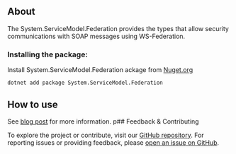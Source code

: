 ## About

The System.ServiceModel.Federation provides the types that allow security communications with SOAP messages using WS-Federation.

### Installing the package:

Install System.ServiceModel.Federation ackage from [Nuget.org](https://www.nuget.org/packages/System.ServiceModel.Federation)

`dotnet add package System.ServiceModel.Federation`

## How to use

See [blog post](https://devblogs.microsoft.com/dotnet/wsfederationhttpbinding-in-net-standard-wcf/) for more information.
p## Feedback & Contributing

To explore the project or contribute, visit our [GitHub repository](https://github.com/dotnet/wcf/).
For reporting issues or providing feedback, please [open an issue on GitHub](https://github.com/dotnet/wcf).